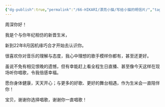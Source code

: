 ```yaml
---
{"dg-publish":true,"permalink":"/66-HIKARI/漂亮小猫/写给小猫的明信片/","tags":["周深"],"created":"2023-05-04T06:13:18(UTC +08:00)","updated":""}
---
```


周深你好！

我是个与你年纪相仿的新晋生米，

新到22年8月因机缘巧合才开始去认识你。

很喜欢你对音乐的理解与态度，我心中理想的歌手模样你都有，甚至还更好。

虽说不免有相见恨晚的遗憾，但有幸能赶上看全程生日直播、甚至像今天这样在现场听你唱歌，令我倍感幸福。

愿你身体健康，天天开心；与更多的好歌、更好的舞台相遇，作为生米会一直陪伴你！

宝贝，谢谢你选择唱歌，谢谢你一直唱歌！